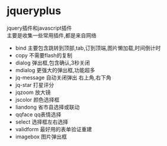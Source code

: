 # jqueryplus
jquery插件和javascript插件  
主要是收集一些常用插件,都是来自网络 

- bind 主要包含跳转到顶部,tab,订到顶端,图片懒加载,时间倒计时
- copy 不需要flash的复制
- dialog 弹出框,包含确认,3秒关闭
- mdialog 更强大的弹出框,功能超多
- jq-message 自动关闭弹出 右上角,右下角
- jq-star 打星评分
- jqzoom 放大镜
- jscolor 颜色选择框
- liandong 省市县选择或联动
- qqface qq表情选择
- select 选择框左右选择
- validform 最好用的表单验证重建
- imagebox 图片弹出框
